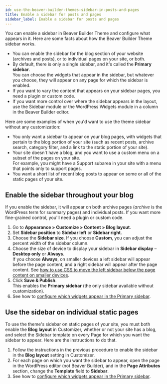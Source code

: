 ```yaml
---
id: use-the-beaver-builder-themes-sidebar-in-posts-and-pages
title: Enable a sidebar for posts and pages
sidebar_label: Enable a sidebar for posts and pages
---
```


You can enable a sidebar in Beaver Builder Theme and configure what appears in it. Here are some facts about how the Beaver Builder Theme sidebar works.

  * You can enable the sidebar for the blog section of your website (archives and posts), or to individual pages on your site, or both.
  * By default, there is only a single sidebar, and it's called the **Primary sidebar**.  
  You can choose the widgets that appear in the sidebar, but whatever you choose, they will appear on any page for which the sidebar is enabled.
  * If you want to vary the content that appears on your sidebar pages, you need a plugin or custom code.
  * If you want more control over where the sidebar appears in the layout, use the Sidebar module or the WordPress Widgets module in a column in the Beaver Builder editor.

Here are some examples of when you'd want to use the theme sidebar without any customization:

  * You only want a sidebar to appear on your blog pages, with widgets that pertain to the blog portion of your site (such as recent posts, archive search, category filter, and a link to the static portion of your site).
  * Your site doesn't have a blog, and you want to use a custom menu on a subset of the pages on your site.  
  For example, you might have a Support subarea in your site with a menu that points only to support pages.
  * You want a short list of recent blog posts to appear on some or all of the static pages of your site.

## Enable the sidebar throughout your blog

If you enable the sidebar, it will appear on both archive pages (_archive_ is the WordPress term for  summary pages) and individual posts. If you want more fine-grained control, you'll need a plugin or custom code.

  1. Go to **Appearance > Customize > Content > Blog layout**.
  2. Set **Sidebar position** to **Sidebar left** or **Sidebar right**.
  3. Choose the **Sidebar size**. If you choose **Custom**, you can adjust the percent width of the sidebar column.
  4. Choose the size of device to display your sidebar in **Sidebar display**  –  **Desktop only** or **Always**.  
  If you choose **Always**, on smaller devices a left sidebar will appear before the page content, and a right sidebar will appear after the page content. See [how to use CSS to move the left sidebar below the page content on smaller devices](/bb-theme/defaults-for-layouts-content/sidebars/position-left-sidebar-below-content-in-mobile.md).
  5. Click **Save & Publish**.  
  This enables the **Primary sidebar** (the only sidebar available without customization).
  6. See how to [configure which widgets appear in the Primary sidebar](/bb-theme/defaults-for-layouts-content/widgets/configure-the-widgets-in-the-primary-sidebar.md).

## Use the sidebar on individual static pages

To use the theme's sidebar on static pages of your site, you must both enable the **Blog layout** in Customizer, whether or not your site has a blog, and select the Sidebar template on every Page for which you want the sidebar to appear. Here are the instructions to do that.

  1. Follow the instructions in the previous procedure to enable the sidebar in the **Blog layout** setting in Customizer.
  2. For each page on which you want the sidebar to appear, open the page in the WordPress editor (not Beaver Builder), and in the **Page Attributes** section, change the **Template** field to **Sidebar**.
  3. See how to [configure which widgets appear in the Primary sidebar](/bb-theme/defaults-for-layouts-content/widgets/configure-the-widgets-in-the-primary-sidebar.md).
